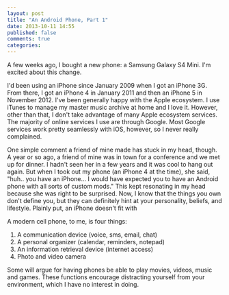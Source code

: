 ```yaml
---
layout: post
title: "An Android Phone, Part 1"
date: 2013-10-11 14:55
published: false
comments: true
categories: 
---
```

A few weeks ago, I bought a new phone: a Samsung Galaxy S4 Mini.  I'm excited about this change.

I'd been using an iPhone since January 2009 when I got an iPhone 3G.  From there, I got an iPhone 4 in January 2011 and then an iPhone 5 in November 2012.  I've been generally happy with the Apple ecosystem.  I use iTunes to manage my master music archive at home and I love it.  However, other than that, I don't take advantage of many Apple ecosystem services.  The majority of online services I use are through Google.  Most Google services work pretty seamlessly with iOS, however, so I never really complained.

One simple comment a friend of mine made has stuck in my head, though.  A year or so ago, a friend of mine was in town for a conference and we met up for dinner.  I hadn't seen her in a few years and it was cool to hang out again.  But when I took out my phone (an iPhone 4 at the time), she said, "huh.. you have an iPhone... I would have expected you to have an Android phone with all sorts of custom mods."  This kept resonating in my head because she was right to be surprised.  Now, I know that the things you own don't define you, but they can definitely hint at your personality, beliefs, and lifestyle.  Plainly put, an iPhone doesn't fit with 

A modern cell phone, to me, is four things:
1. A communication device (voice, sms, email, chat)
2. A personal organizer (calendar, reminders, notepad)
3. An information retrieval device (internet access)
4. Photo and video camera

Some will argue for having phones be able to play movies, videos, music and games.  These functions encourage distracting yourself from your environment, which I have no interest in doing.
